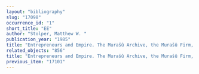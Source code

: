 ```yaml
---
layout: "bibliography"
slug: "17098"
occurrence_id: "1"
short_title: "EE"
author: "Stolper, Matthew W. "
publication_year: "1985"
title: "Entrepreneurs and Empire. The Murašû Archive, the Murašû Firm, and Persian Rule in Babylonia, PIHANS 54 (Istanbul)"
related_objects: "856"
title: "Entrepreneurs and Empire. The Murašû Archive, the Murašû Firm, and Persian Rule in Babylonia, PIHANS 54 (Istanbul)"
previous_item: "17101"
---
```

